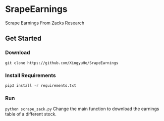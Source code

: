 # SrapeEarnings
Scrape Earnings From Zacks Research

## Get Started
### Download
`git clone https://github.com/XingyuHe/SrapeEarnings` 
### Install Requirements
`pip3 install -r requirements.txt`
### Run 
`python scrape_zack.py`
Change the main function to download the earnings table of a different stock. 
